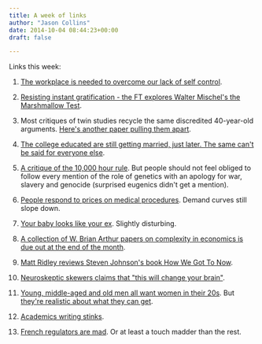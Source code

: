```yaml
---
title: A week of links
author: "Jason Collins"
date: 2014-10-04 08:44:23+00:00
draft: false

---
```


Links this week:






	
  1. [The workplace is needed to overcome our lack of self control](http://www.nytimes.com/2014/09/28/upshot/looking-at-productivity-as-a-state-of-mind.html).

	
  2. [Resisting instant gratification - the FT explores Walter Mischel's the Marshmallow Test](http://www.ft.com/intl/cms/s/0/8bc0b116-43fe-11e4-8abd-00144feabdc0.html?siteedition=intl#axzz3F8HAZpjs).

	
  3. Most critiques of twin studies recycle the same discredited 40-year-old arguments. [Here's another paper pulling them apart](http://onlinelibrary.wiley.com/doi/10.1111/1745-9125.12049/abstract).

	
  4. [The college educated are still getting married, just later. The same can't be said for everyone else](http://fivethirtyeight.com/features/marriage-isnt-dead-yet/).

	
  5. [A critique of the 10,000 hour rule](http://www.slate.com/articles/health_and_science/science/2014/09/malcolm_gladwell_s_10_000_hour_rule_for_deliberate_practice_is_wrong_genes.2.html). But people should not feel obliged to follow every mention of the role of genetics with an apology for war, slavery and genocide (surprised eugenics didn't get a mention).

	
  6. [People respond to prices on medical procedures](http://www.nytimes.com/2014/10/02/upshot/given-choice-parents-pick-cheaper-medical-procedure-for-children.html?_r=0&abt=0002&abg=1). Demand curves still slope down.

	
  7. [Your baby looks like your ex](http://www.theguardian.com/commentisfree/2014/oct/02/baby-looks-like-ex-research?CMP=twt_gu). Slightly disturbing.

	
  8. [A collection of W. Brian Arthur papers on complexity in economics is due out at the end of the month](http://www.santafe.edu/news/item/brian-arthur-book-release-complexity-economy/).

	
  9. [Matt Ridley reviews Steven Johnson's book How We Got To Now](http://rationaloptimist.com/blog/how-we-got-to-now-%281%29.aspx).

	
  10. [Neuroskeptic skewers claims that "this will change your brain"](http://blogs.discovermagazine.com/neuroskeptic/2014/09/21/warning-this-will-change-your-brain/).

	
  11. [Young, middle-aged and old men all want women in their 20s](http://time.com/3433014/men-women-dating-mid-20s/). But [they're realistic about what they can get](http://www.psychologytoday.com/blog/sex-murder-and-the-meaning-life/201409/sex-lies-and-big-data).

	
  12. [Academics writing stinks](http://chronicle.com/article/Why-Academics-Writing-Stinks/148989?cid=megamenu).

	
  13. [French regulators are mad](http://www.ft.com/intl/cms/s/0/7467c02a-41e9-11e4-b98f-00144feabdc0.html?siteedition=intl#axzz3EZCPZ4ui). Or at least a touch madder than the rest.


